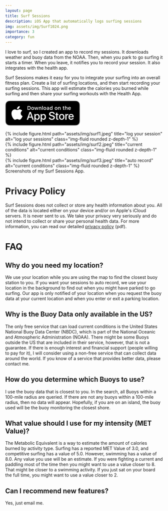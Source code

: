 ```yaml
---
layout: page
title: Surf Sessions
description: iOS App that automatically logs surfing sessions
img: assets/img/Surf1024.png
importance: 3
category: fun
---
```


I love to surf, so I created an app to record my sessions. It downloads weather and buoy data from the NOAA. Then, when you park to go surfing it starts a timer. When you leave, it notifies you to record your session. It also integrates with the health app.

Surf Sessions makes it easy for you to integrate your surfing into an overall fitness plan. Create a list of surfing locations, and then start recording your surfing sessions. This app will estimate the calories you burned while surfing and then share your surfing workouts with the Health App.

[![Download from the App Store](/assets/img/AppleAppStore.svg)](https://apps.apple.com/us/app/surf-sessions/id935513127)

<div class="row">
    <div class="col-sm mt-3 mt-md-0">
        {% include figure.html path="assets/img/surf1.jpeg" title="log your session" alt="log your sessions" class="img-fluid rounded z-depth-1" %}
    </div>
    <div class="col-sm mt-3 mt-md-0">
        {% include figure.html path="assets/img/surf2.jpeg" title="current conditions" alt="current conditions" class="img-fluid rounded z-depth-1" %}
    </div>
    <div class="col-sm mt-3 mt-md-0">
        {% include figure.html path="assets/img/surf3.jpeg" title="auto record" alt="current conditions" class="img-fluid rounded z-depth-1" %}
    </div>
</div>
<div class="caption">
    Screenshots of my Surf Sessions App.
</div>

# Privacy Policy 

Surf Sessions does not collect or store any health information about you. All of the data is located either on your device and/or on Apple's iCloud servers. It is never sent to us. We take your privacy very seriously and do not intend to collect or share your personal health data. For more information, you can read our detailed [privacy policy](/assets/pdf/surfsessions-mpdf.pdf) (pdf).

# FAQ 

## Why do you need my location?
We use your location while you are using the map to find the closest buoy station to you. If you want your sessions to auto record, we use your location in the background to find out when you might have parked to go surfing. Our app is only notified of your location when you request the buoy data at your current location and when you enter or exit a parking location.

##  Why is the Buoy Data only available in the US?
The only free service that can load current conditions is the United States National Buoy Data Center (NBDC), which is part of the National Oceanic and Atmospheric Administration (NOAA). There might be some Buoys outside the US that are included in their service, however, that is not a guarantee. If there is enough interest and financial support (people willing to pay for it), I will consider using a non-free service that can collect data around the world. If you know of a service that provides better data, please contact me.

## How do you determine which Buoys to use?
I use the buoy data that is closest to you. In the search, all Buoys within a 100-mile radius are queried. If there are not any buoys within a 100-mile radius, then no data will appear. Hopefully, if you are on an island, the buoy used will be the buoy monitoring the closest shore.

## What value should I use for my intensity (MET Value)?
The Metabolic Equivalent is a way to estimate the amount of calories burned by activity type. Surfing has a reported MET Value of 3.0, and competitive surfing has a value of 5.0. However, swimming has a value of 8.0. Any value you use will be an estimate. If you were fighting a current and paddling most of the time then you might want to use a value closer to 8. That might be closer to a swimming activity. If you just sat on your board the full time, you might want to use a value closer to 2.


## Can I recommend new features?
Yes, just email me.

